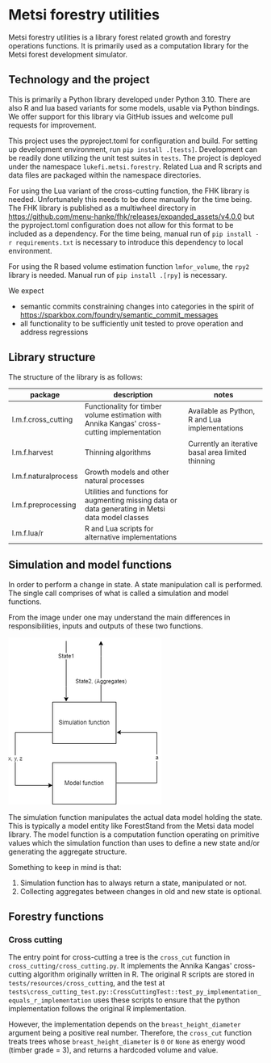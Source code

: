 # Metsi forestry utilities

Metsi forestry utilities is a library forest related growth and forestry operations functions. It is primarily used as
a computation library for the Metsi forest development simulator.

## Technology and the project

This is primarily a Python library developed under Python 3.10. There are also R and lua based variants for some models,
usable via Python bindings. We offer support for this library via GitHub issues and welcome pull requests for
improvement.

This project uses the pyproject.toml for configuration and build. For setting up development environment, run
`pip install .[tests]`. Development can be readily done utilizing the unit test suites in `tests`. The project is
deployed under the namespace `lukefi.metsi.forestry`. Related Lua and R scripts and data files are packaged within the
namespace directories.

For using the Lua variant of the cross-cutting function, the FHK library is needed. Unfortunately this needs to be done
manually for the time being. The FHK library is published as a multiwheel directory in
https://github.com/menu-hanke/fhk/releases/expanded_assets/v4.0.0 but the pyproject.toml configuration does not allow
for this format to be included as a dependency. For the time being, manual run of `pip install -r requirements.txt` is
necessary to introduce this dependency to local environment.

For using the R based volume estimation function `lmfor_volume`, the `rpy2` library is needed. Manual run
of `pip install .[rpy]` is necessary.

We expect

* semantic commits constraining changes into categories in the spirit of
  https://sparkbox.com/foundry/semantic_commit_messages
* all functionality to be sufficiently unit tested to prove operation and address regressions

## Library structure

The structure of the library is as follows:

| package              | description                                                                                        | notes                                              |
|----------------------|----------------------------------------------------------------------------------------------------|----------------------------------------------------|
| l.m.f.cross_cutting  | Functionality for timber volume estimation with Annika Kangas' cross-cutting implementation        | Available as Python, R and Lua implementations     |
| l.m.f.harvest        | Thinning algorithms                                                                                | Currently an iterative basal area limited thinning |
| l.m.f.naturalprocess | Growth models and other natural processes                                                          ||
| l.m.f.preprocessing  | Utilities and functions for augmenting missing data or data generating in Metsi data model classes ||
| l.m.f.lua/r          | R and Lua scripts for alternative implementations                                                  ||

## Simulation and model functions

In order to perform a change in state. A state manipulation call is performed. The single call comprises of what is
called a simulation and model functions.

From the image under one may understand the main differences in responsibilities, inputs and outputs of these two
functions.

![Function division](doc/simulator-and-model-function.drawio.png)

The simulation function manipulates the actual data model holding the state. This is typically a model entity like
ForestStand from the Metsi data model library. The model function is a computation function operating on primitive
values which the simulation function than uses to define a new state and/or generating the aggregate structure.

Something to keep in mind is that:

1) Simulation function has to always return a state, manipulated or not.
2) Collecting aggregates between changes in old and new state is optional.

## Forestry functions

### Cross cutting

The entry point for cross-cutting a tree is the `cross_cut` function in `cross_cutting/cross_cutting.py`. It implements
the Annika Kangas' cross-cutting algorithm originally written in R. The original R scripts are stored
in `tests/resources/cross_cutting`, and the test
at `tests\cross_cutting_test.py::CrossCuttingTest::test_py_implementation_equals_r_implementation` uses these scripts to
ensure that the python implementation follows the original R implementation.

However, the implementation depends on the `breast_height_diameter` argument being a positive real number. Therefore,
the `cross_cut` function treats trees whose `breast_height_diameter` is `0` or `None` as energy wood (timber grade = 3),
and returns a hardcoded volume and value.


